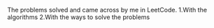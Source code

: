 
The problems solved and came across by me in LeetCode.
1.With the algorithms
2.With the ways to solve the problems
